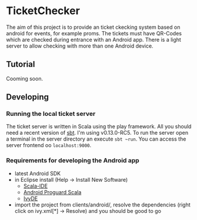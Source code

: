TicketChecker
=============
The aim of this project is to provide an ticket ckecking system based on android for events, for example proms. The tickets must have QR-Codes which are checked during entrance with an Android app. There is a light server to allow checking with more than one Android device.


Tutorial
--------
Cooming soon.


Developing
----------

### Running the local ticket server
The ticket server is written in Scala using the play framework. All you should need a recent version of [sbt](http://www.scala-sbt.org/release/docs/Getting-Started/Setup.html). I'm using v0.13.0-RC5. To run the server open a terminal in the server directory an execute `sbt ~run`. You can access the server frontend oo `localhost:9000`.

### Requirements for developing the Android app
- latest Android SDK
- in Eclipse install (Help -> Install New Software)
	- [Scala-IDE](http://scala-ide.org/download/current.html)
	- [Android Proguard Scala](https://github.com/banshee/AndroidProguardScala)
	- [IvyDE](http://ant.apache.org/ivy/ivyde/download.cgi)
- import the project from clients/android/, resolve the dependencies (right click on ivy.xml[*] -> Resolve) and you should be good to go